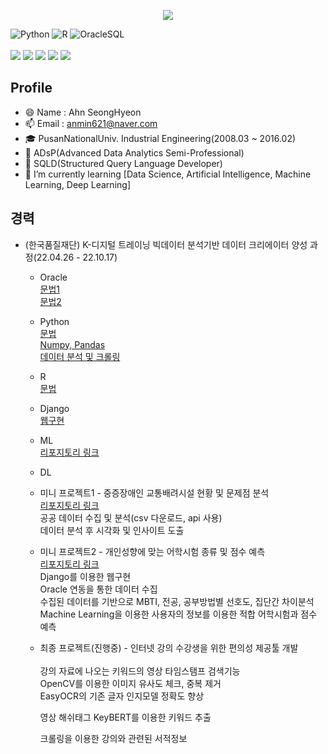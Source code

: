 <!--
**Thxnya/Thxnya** is a ✨ _special_ ✨ repository because its `README.md` (this file) appears on your GitHub profile.

Here are some ideas to get you started:

- 🔭 I’m currently working on ...
- 🌱 I’m currently learning ...
- 👯 I’m looking to collaborate on ...
- 🤔 I’m looking for help with ...
- 💬 Ask me about ...
- 📫 How to reach me: ...
- 😄 Pronouns: ...
- ⚡ Fun fact: ...
-->

<p align='center'>
  <a href="https://github.com/Thxnya">
    <img src="https://capsule-render.vercel.app/api?type=waving&color=gradient&fontColor=FFFFFF&height=300&section=header&text=Ahn%20SeongHyeon&fontSize=50"/>
  </a>
</p>

![Python](https://img.shields.io/badge/-Python-3178C6?style=flat-square&logo=Python&logoColor=white)
![R](https://img.shields.io/badge/-R-A8B9CC?style=flat-square&logo=R&logoColor=black)
![OracleSQL](https://img.shields.io/badge/-Oracle-FD5750?style=flat-square&logo=Oracle&logoColor=white)
<br>
<br>
<img src="https://img.shields.io/badge/django-092E20?style=flat-square&logo=django&logoColor=white">
<img src="https://img.shields.io/badge/html5-E34F26?style=flat-square&logo=html5&logoColor=white">
<img src="https://img.shields.io/badge/css-1572B6?style=flat-square&logo=css3&logoColor=white">
<img src="https://img.shields.io/badge/javascript-F7DF1E?style=flat-square&logo=javascript&logoColor=black">
<img src="https://img.shields.io/badge/bootstrap-7952B3?style=flat-square&logo=bootstrap&logoColor=white">


## Profile
- 😄 Name : Ahn SeongHyeon
- 📫 Email : anmin621@naver.com
- 🎓 PusanNationalUniv. Industrial Engineering(2008.03 ~ 2016.02)
- 📰 ADsP(Advanced Data Analytics Semi-Professional)
- 📰 SQLD(Structured Query Language Developer)
- 🌱 I’m currently learning [Data Science, Artificial Intelligence, Machine Learning, Deep Learning]

## 경력
- (한국품질재단) K-디지털 트레이닝 빅데이터 분석기반 데이터 크리에이터 양성 과정(22.04.26 - 22.10.17)
  - Oracle<br/>
    [문법1](https://github.com/Thxnya/StudyOracle)<br/>
    [문법2](https://github.com/Thxnya/StudyOracle22.07)
  
  - Python<br/>
    [문법](https://github.com/Thxnya/StudyPython22)<br/>
    [Numpy, Pandas](https://github.com/Thxnya/StudyPython22.05)<br/>
    [데이터 분석 및 크롤링](https://github.com/Thxnya/StudyPython22.06)
  
  - R<br/>
    [문법](https://github.com/Thxnya/StudyR)
  
  - Django<br/>
    [웹구현](https://github.com/Thxnya/StudyDjango22.07)
  
  - ML<br/>
    [리포지토리 링크](https://github.com/Thxnya/StudyML22.08)
  
  - DL
    
  
  - 미니 프로젝트1 - 중증장애인 교통배려시설 현황 및 문제점 분석<br/>
    [리포지토리 링크](https://github.com/Thxnya/MiniProject01)<br/>
    공공 데이터 수집 및 분석(csv 다운로드, api 사용)<br/>
    데이터 분석 후 시각화 및 인사이트 도출
  
  - 미니 프로젝트2 - 개인성향에 맞는 어학시험 종류 및 점수 예측<br/>
    [리포지토리 링크](https://github.com/Thxnya/MiniProject02)<br/>
    Django를 이용한 웹구현<br/>
    Oracle 연동을 통한 데이터 수집<br/>
    수집된 데이터를 기반으로 MBTI, 전공, 공부방법별 선호도, 집단간 차이분석<br/>
    Machine Learning을 이용한 사용자의 정보를 이용한 적합 어학시험과 점수 예측
  
  - 최종 프로젝트(진행중) - 인터넷 강의 수강생을 위한 편의성 제공툴 개발<br/>
    <br/>
    강의 자료에 나오는 키워드의 영상 타임스탬프 검색기능<br/>
      OpenCV를 이용한 이미지 유사도 체크, 중복 제거<br/>
      EasyOCR의 기존 글자 인지모델 정확도 향상<br/>
    
    영상 해쉬태그 
      KeyBERT를 이용한 키워드 추출

    크롤링을 이용한 강의와 관련된 서적정보 
